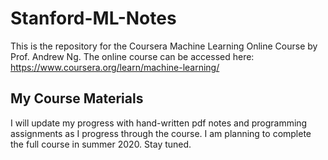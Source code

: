 # Stanford-ML-Notes

This is the repository for the Coursera Machine Learning Online Course by Prof. Andrew Ng.
The online course can be accessed here: <https://www.coursera.org/learn/machine-learning/>

## My Course Materials

I will update my progress with hand-written pdf notes and programming assignments as I progress through the course. 
I am planning to complete the full course in summer 2020. Stay tuned. 
